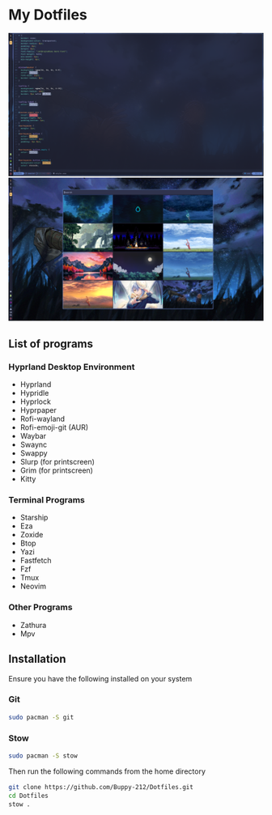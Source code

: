# My Dotfiles

![My desktop with waybar and neovim running](Screenshots/neovim.png)
![Rofi Wallpaper Script](Screenshots/rofi.png)

## List of programs

### Hyprland Desktop Environment

- Hyprland
- Hypridle
- Hyprlock
- Hyprpaper
- Rofi-wayland
- Rofi-emoji-git (AUR)
- Waybar
- Swaync
- Swappy
- Slurp (for printscreen)
- Grim (for printscreen)
- Kitty

### Terminal Programs

- Starship
- Eza
- Zoxide
- Btop
- Yazi
- Fastfetch
- Fzf
- Tmux
- Neovim

### Other Programs

- Zathura
- Mpv

## Installation

Ensure you have the following installed on your system

### Git

```Bash
sudo pacman -S git
```

### Stow

```Bash
sudo pacman -S stow
```

Then run the following commands from the home directory

```Bash
git clone https://github.com/Buppy-212/Dotfiles.git
cd Dotfiles
stow .
```
